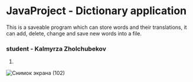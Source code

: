# JavaProject  -  Dictionary application
This is a saveable program which can store words and their translations, it can add, delete, change and save new 
words into a file.


### student  - Kalmyrza Zholchubekov





1. 
![Снимок экрана (102)](https://user-images.githubusercontent.com/73210960/112339958-5159af00-8cea-11eb-80d5-796eca615e18.png)
